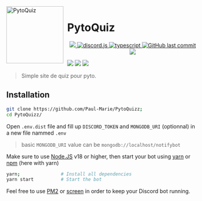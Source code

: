 <img width="150" height="150" align="left" style="float: left; margin: 0 10px 0 0;" alt="PytoQuiz" src="https://data.topquizz.com/distant/quizz/big/8/1/0/5/125018_09e4887414.jpg"/>

# PytoQuiz

<p align="center">
  <a href="https://discord.com/api/oauth2/authorize?client_id=642935463048642570&permissions=347200&scope=applications.commands%20bot" alt="Build Status">
    <img src="https://img.shields.io/badge/Add-Bwuno-800080.svg?style=flat" />
  </a>
    <a href="https://github.com/discordjs">
    <img alt="discord.js" src="https://img.shields.io/badge/nodejs-v18.3-red.svg?logo=npm" >
  </a>
  <a href="https://www.typescriptlang.org/">
    <img alt="typescript" src="https://img.shields.io/badge/typescript-v4.7.3-blue.svg?logo=typescript" >
  </a>
  <a href="https://github.com/Paul-Marie/Bwuno/commits/master">
    <img src="https://img.shields.io/github/last-commit/Paul-Marie/Bwuno?style=flat-square&logo=github&logoColor=white" alt="GitHub last commit">
  </a>
  <a href="https://github.com/Paul-Marie/Bwuno/commits/master" alt="Code Size">
    <img src="https://shields.io/github/languages/code-size/Paul-Marie/Bwuno" />
  </a>
</p>

[![](https://img.shields.io/badge/discord.js-v13.8-green.svg?logo=node.js)](https://nodejs.org/dist/v18.6.0/node-v18.6.0-x64.msi)
[![](https://img.shields.io/badge/typescript-v1.22.17-blue.svg?logo=yarn)](https://github.com/yarnpkg/yarn/releases/download/v1.22.19/yarn-1.22.19.msi)
[![](https://img.shields.io/badge/mongoDB-v3.6.8-blackgreen.svg?logo=mongodb)](https://fastdl.mongodb.org/windows/mongodb-windows-x86_64-5.0.9-signed.msi)

> Simple site de quiz pour pyto.

## Installation

```sh
git clone https://github.com/Paul-Marie/PytoQuizz;
cd PytoQuizz/
```
Open `.env.dist` file and fill up `DISCORD_TOKEN` and `MONGODB_URI` (optionnal) in a new file nammed `.env`
> basic `MONGODB_URI` value can be `mongodb://localhost/notifybot`

Make sure to use [Node.JS](https://nodejs.org/fr/download/) v18 or higher, then start your bot using [yarn](https://classic.yarnpkg.com/fr/docs/install/#debian-stable) or [npm](https://nodejs.org/fr/download/) (here with yarn)
```sh
yarn;				# Install all dependencies
yarn start 			# Start the bot
```

Feel free to use [PM2](https://pm2.keymetrics.io/docs/usage/quick-start/) or [screen](https://www.gnu.org/software/screen/screen.html) in order to keep your Discord bot running.
